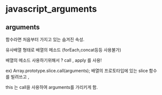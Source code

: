 # javascript_arguments
## arguments


함수라면 처음부터 가지고 있는 숨겨진 속성.


유사배열 형태로 배열의 메소드 (forEach,concat등등 사용불가)

배열의 메소드 사용하기위해서 ? call , apply 를 사용!


ex) Array.prototype.slice.call(arguments);
배열의 프로토타입에 있는 slice 함수를 빌려쓰고 ,


this 는 call을 사용하여 arguments를 가리키게 함.

   
